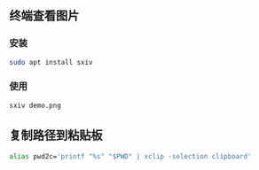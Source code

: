 ## 终端查看图片

### 安装

```bash
sudo apt install sxiv
```

### 使用

```bash
sxiv demo.png
```

## 复制路径到粘贴板

```bash
alias pwd2c='printf "%s" "$PWD" | xclip -selection clipboard'
```




